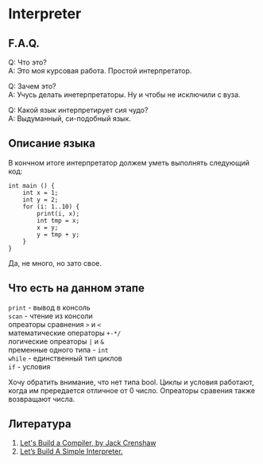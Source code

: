 # Interpreter

## F.A.Q.
Q: Что это?  
A: Это моя курсовая работа. Простой интерпретатор. 

Q: Зачем это?  
A: Учусь делать инетерпретаторы. Ну и чтобы не исключили с вуза.  

Q: Какой язык интерпретирует сия чудо?  
A: Выдуманный, си-подобный язык.

## Описание языка
В кончном итоге интерпретатор должем уметь выполнять следующий код:
``` 
int main () {
    int x = 1;
    int y = 2;
    for (i: 1..10) {
        print(i, x);
        int tmp = x;
        x = y;
        y = tmp + y;
    }
}
```
Да, не много, но зато свое.

## Что есть на данном этапе
`print` - вывод в консоль  
`scan` - чтение из консоли  
опреаторы сравнения `>` и `<`  
математические операторы `+-*/`  
логические опреаторы `|` и `&`  
пременные одного типа - `int`  
`while` - единственный тип циклов  
`if` - условия  

Хочу обратить внимание, что нет типа bool. Циклы и условия работают, когда им прередается отличное от 0 число. Опреаторы сравения также возвращают числа.


## Литература
1. [Let's Build a Compiler, by Jack Crenshaw](https://compilers.iecc.com/crenshaw/)
2. [Let’s Build A Simple Interpreter.](https://ruslanspivak.com/lsbasi-part1/)